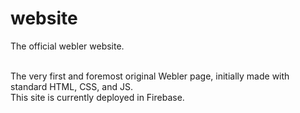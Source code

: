 # website
The official webler website. <br/> <br/>

The very first and foremost original Webler page, initially made with standard HTML, CSS, and JS. <br/>
This site is currently deployed in Firebase.
